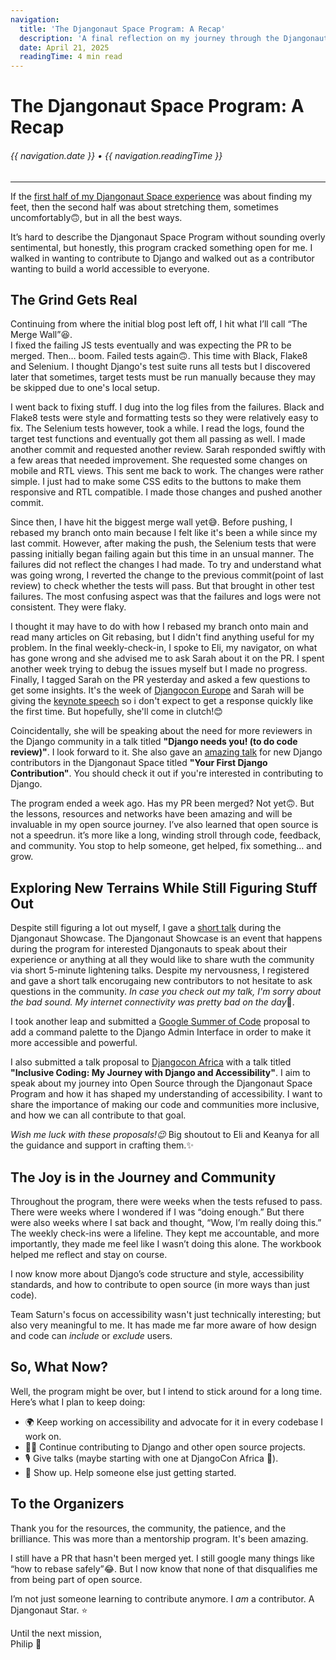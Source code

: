 ```yaml
---
navigation:
  title: 'The Djangonaut Space Program: A Recap'
  description: 'A final reflection on my journey through the Djangonaut Space Program with Team Saturn, exploring accessibility, contribution hurdles, and finding my space in open source.'
  date: April 21, 2025
  readingTime: 4 min read
---
```


# The Djangonaut Space Program: A Recap

<h6>

  {{ navigation.date }} &bull; {{ navigation.readingTime }}

</h6>

---

If the [first half of my Djangonaut Space experience](https://www.philipnarteh.me/blog/the-djangonaut-space-program-my-experience-so-far) was about finding my feet, then the second half was about stretching them, sometimes uncomfortably🙃, but in all the best ways.

It’s hard to describe the Djangonaut Space Program without sounding overly sentimental, but honestly, this program cracked something open for me. I walked in wanting to contribute to Django and walked out as a contributor wanting to build a world accessible to everyone.  

## **The Grind Gets Real**

Continuing from where the initial blog post left off, I hit what I’ll call “The Merge Wall”😆.  
I fixed the failing JS tests eventually and was expecting the PR to be merged.  Then… boom. Failed tests again🙃. This time with Black, Flake8 and Selenium. I thought Django's test suite runs all tests but I discovered later that sometimes, target tests must be run manually because they may be skipped due to one's local setup.

I went back to fixing stuff. I dug into the log files from the failures. Black and Flake8 tests were style and formatting tests so they were relatively easy to fix.
The Selenium tests however, took a while. I read the logs, found the target test functions and eventually got them all passing as well. I made another commit and requested another review.
Sarah responded swiftly with a few areas that needed improvement. She requested some changes on mobile and RTL views. This sent me back to work.
The changes were rather simple. I just had to make some CSS edits to the buttons to make them responsive and RTL compatible. I made those changes and pushed another commit. 

Since then, I have hit the biggest merge wall yet😅. Before pushing, I rebased my branch onto main because I felt like it's been a while since my last commit.
However, after making the push, the Selenium tests that were passing initially began failing again but this time in an unsual manner. The failures did not reflect the changes I had made. To try and understand what was going wrong, I reverted the change to the previous commit(point of last review) to check whether the tests will pass.
But that brought in other test failures. The most confusing aspect was that the failures and logs were not consistent. They were flaky.

I thought it may have to do with how I rebased my branch onto main and read many articles on Git rebasing, but I didn't find anything useful for my problem. In the final weekly-check-in, I spoke to Eli, my navigator, on what has gone wrong and she advised me to ask Sarah about it on the PR. I spent another week trying to debug the issues myself but I made no progress. Finally, I tagged Sarah on the PR yesterday and asked a few questions to get some insights. It's the week of [Djangocon Europe](https://2025.djangocon.eu/) and Sarah will be giving the [keynote speech](https://www.linkedin.com/posts/djangocon-europe_djangoconeurope-python-django-activity-7298287797512118272-Rdiz?utm_source=share&utm_medium=member_desktop&rcm=ACoAACBjH2wB098L2pHHI2jxlHpXN9cJ5SrwC_8) so i don't expect to get a response quickly like the first time. But hopefully, she'll come in clutch!😊

Coincidentally, she will be speaking about the need for more reviewers in the Django community in a talk titled **"Django needs you! (to do code review)"**. I look forward to it. She also gave an [amazing talk](https://youtu.be/A-3eTMNQ3rM?si=y-1ZmXaRq18DzNYC) for new Django contributors in the Djangonaut Space titled **"Your First Django Contribution"**. You should check it out if you're interested in contributing to Django.

The program ended a week ago. Has my PR been merged? Not yet🙃. But the lessons, resources and networks have been amazing and will be invaluable in my open source journey. I’ve also learned that open source is not a speedrun. it’s more like a long, winding stroll through code, feedback, and community. You stop to help someone, get helped, fix something… and grow.

## **Exploring New Terrains While Still Figuring Stuff Out**

Despite still figuring a lot out myself, I gave a [short talk](https://youtu.be/hkDZ2Gzjm5A?si=myO4wRV0Th551Tpw) during the Djangonaut Showcase. The Djangonaut Showcase is an event that happens during the program for interested Djangonauts to speak about their experience or anything at all they would like to share wuth the community via short 5-minute lightening talks. 
Despite my nervousness, I registered and gave a short talk encorugaing new contributors to not hesitate to ask questions in the community. *In case you check out my talk, I'm sorry about the bad sound. My internet connectivity was pretty bad on the day*🫢.

I took another leap and submitted a [Google Summer of Code](https://summerofcode.withgoogle.com/) proposal to add a command palette to the Django Admin Interface in order to make it more accessible and powerful.

I also submitted a talk proposal to [Djangocon Africa](https://2025.djangocon.africa/) with a talk titled **"Inclusive Coding: My Journey with Django and Accessibility"**. I aim to speak about my journey into Open Source through the Djangonaut Space Program and how it has shaped my understanding of accessibility. I want to share the importance of making our code and communities more inclusive, and how we can all contribute to that goal.

*Wish me luck with these proposals!😉* Big shoutout to Eli and Keanya for all the guidance and support in crafting them.✨

## **The Joy is in the Journey and Community**

Throughout the program, there were weeks when the tests refused to pass. There were weeks where I wondered if I was “doing enough.” But there were also weeks where I sat back and thought, “Wow, I’m really doing this.”
The weekly check-ins were a lifeline. They kept me accountable, and more importantly, they made me feel like I wasn’t doing this alone.  The workbook helped me reflect and stay on course. 

I now know more about Django’s code structure and style, accessibility standards, and how to contribute to open source (in more ways than just code).

Team Saturn's focus on accessibility wasn't just technically interesting; but also very meaningful to me. It has made me far more aware of how design and code can *include* or *exclude* users.

## **So, What Now?**

Well, the program might be over, but I intend to stick around for a long time.  
Here’s what I plan to keep doing:

- 🌍 Keep working on accessibility and advocate for it in every codebase I work on.  
- 👨‍💻 Continue contributing to Django and other open source projects.  
- 🎙️ Give talks (maybe starting with one at DjangoCon Africa 👀).  
- 💬 Show up. Help someone else just getting started.

## **To the Organizers**

Thank you for the resources, the community, the patience, and the brilliance. This was more than a mentorship program. It's been amazing.

I still have a PR that hasn't been merged yet. I still google many things like “how to rebase safely”😂. But I now know that none of that disqualifies me from being part of open source.

I’m not just someone learning to contribute anymore. I *am* a contributor. A Djangonaut Star. ⭐  

Until the next mission,  
Philip 🚀